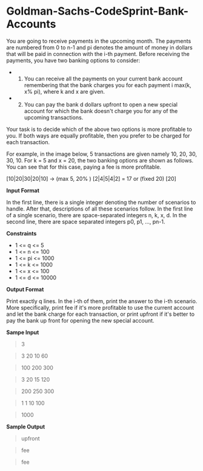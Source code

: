 # Goldman-Sachs-CodeSprint-Bank-Accounts

You are going to receive payments in the upcoming month. The payments are numbered from 0 to n-1 and pi denotes the amount of money in dollars that will be paid in connection with the i-th payment. Before receiving the payments, you have two banking options to consider:
- 1. You can receive all the payments on your current bank account remembering that the bank charges you for each payment
i max(k, x% pi), where k and x are given.
- 2. You can pay the bank d dollars upfront to open a new special account for which the bank doesn't charge you for any of the upcoming transactions.

Your task is to decide which of the above two options is more profitable to you. If both ways are equally profitable, then you prefer to be charged for each transaction.

For example, in the image below, 5 transactions are given namely 10, 20, 30, 30, 10. For k = 5 and x = 20, the two banking options are shown as follows. You can see that for this case, paying a fee is more profitable.

[10|20|30|20|10] -> (max 5, 20% ) [2|4|5|4|2] = 17 or (fixed 20) [20]

**Input Format**

In the first line, there is a single integer denoting the number of scenarios to handle. After that, descriptions of all these scenarios follow. In the first line of a single scenario, there are space-separated integers n, k, x, d. In the second line, there are space separated integers p0, p1, ..., pn-1.

**Constraints**
- 1 <= q <= 5
- 1 <= n <= 100
- 1 <= pi <= 1000
- 1 <= k <= 1000
- 1 <= x <= 100
- 1 <= d <= 10000

**Output Format**

Print exactly q lines. In the i-th of them, print the answer to the i-th scenario. More specifically, print fee if it's more profitable to use the current account and let the bank charge for each transaction, or print upfront if it's better to pay the bank up front for opening the new special account.

**Sampe Input**
> 3

> 3 20 10 60

> 100 200 300

> 3 20 15 120

> 200 250 300

> 1 1 10 100

> 1000

**Sample Output**

> upfront

> fee

> fee
